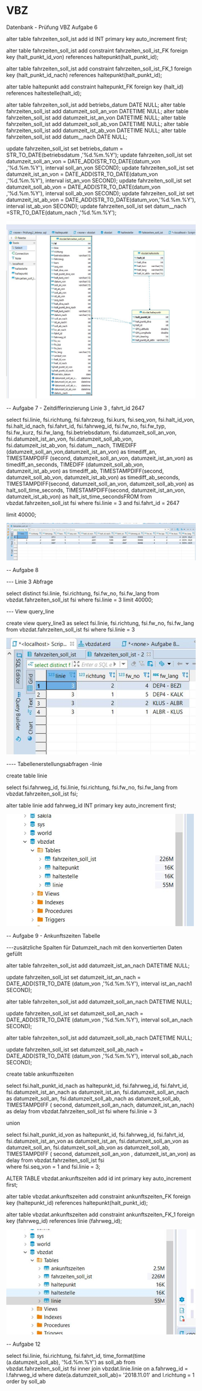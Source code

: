 # VBZ
Datenbank - Prüfung VBZ
  Aufgabe 6 
  
alter table fahrzeiten_soll_ist add id INT primary key auto_increment first; 


alter table fahrzeiten_soll_ist add constraint fahrzeiten_soll_ist_FK foreign key
(halt_punkt_id_von) references haltepunkt(halt_punkt_id);

alter table fahrzeiten_soll_ist add constraint fahrzeiten_soll_ist_FK_1 foreign key
(halt_punkt_id_nach) references haltepunkt(halt_punkt_id);

alter table haltepunkt add constraint haltepunkt_FK foreign key (halt_id)
references haltestelle(halt_id);

alter table fahrzeiten_soll_ist add betriebs_datum DATE NULL; 
alter table fahrzeiten_soll_ist add datumzeit_soll_an_von DATETIME NULL; 
alter table fahrzeiten_soll_ist add datumzeit_ist_an_von DATETIME NULL; 
alter table fahrzeiten_soll_ist add datumzeit_soll_ab_von DATETIME NULL;
alter table fahrzeiten_soll_ist add datumzeit_ist_ab_von DATETIME NULL; 
alter table fahrzeiten_soll_ist add datum__nach DATE NULL;


update fahrzeiten_soll_ist set betriebs_datum = STR_TO_DATE(betriebsdatum ,'%d.%m.%Y');
update fahrzeiten_soll_ist set datumzeit_soll_an_von = DATE_ADD(STR_TO_DATE(datum_von ,'%d.%m.%Y'), interval soll_an_von SECOND);
update fahrzeiten_soll_ist set datumzeit_ist_an_von = DATE_ADD(STR_TO_DATE(datum_von ,'%d.%m.%Y'), interval ist_an_von SECOND);
update fahrzeiten_soll_ist set datumzeit_soll_ab_von = DATE_ADD(STR_TO_DATE(datum_von ,'%d.%m.%Y'), interval soll_ab_von SECOND);
update fahrzeiten_soll_ist set datumzeit_ist_ab_von = DATE_ADD(STR_TO_DATE(datum_von,'%d.%m.%Y'), interval ist_ab_von SECOND);
update fahrzeiten_soll_ist set datum__nach =STR_TO_DATE(datum_nach ,'%d.%m.%Y');


![What is this](ER_Diagramm.JPG)          





-- Aufgabe 7 - Zeitdifferinzierung  Linie 3 , fahrt_id 2647

select
    fsi.linie,
    fsi.richtung,
    fsi.fahrzeug,
    fsi.kurs,
    fsi.seq_von,
    fsi.halt_id_von,
    fsi.halt_id_nach,
    fsi.fahrt_id,
    fsi.fahrweg_id,
    fsi.fw_no,
    fsi.fw_typ,
    fsi.fw_kurz,
    fsi.fw_lang,
    fsi.betriebsdatum,
    fsi.datumzeit_soll_an_von,
    fsi.datumzeit_ist_an_von,
    fsi.datumzeit_soll_ab_von,
    fsi.datumzeit_ist_ab_von,
    fsi.datum__nach,
    TIMEDIFF (datumzeit_soll_an_von,datumzeit_ist_an_von) as timediff_an,
    TIMESTAMPDIFF (second, datumzeit_soll_an_von, datumzeit_ist_an_von) as timediff_an_seconds,
    TIMEDIFF (datumzeit_soll_ab_von, datumzeit_ist_ab_von) as timediff_ab,
    TIMESTAMPDIFF(second, datumzeit_soll_ab_von, datumzeit_ist_ab_von) as timediff_ab_seconds,
    TIMESTAMPDIFF(second, datumzeit_soll_an_von, datumzeit_soll_ab_von) as halt_soll_time_seconds,
    TIMESTAMPDIFF(second, datumzeit_ist_an_von, datumzeit_ist_ab_von) as halt_ist_time_secondsFROM
from
   vbzdat.fahrzeiten_soll_ist fsi 
where
    fsi.linie = 3
    and fsi.fahrt_id = 2647
    
limit 40000;


![What is this](Aufgabe_7_linie_3.JPG)

-- Aufgabe 8 

--- Linie 3 Abfrage

select distinct
    fsi.linie,
    fsi.richtung,
    fsi.fw_no,
    fsi.fw_lang 
from
    vbzdat.fahrzeiten_soll_ist fsi
where
    fsi.linie = 3
limit 40000;

--- View query_line 

create view query_line3
as select 
    fsi.linie,
    fsi.richtung,
    fsi.fw_no,
    fsi.fw_lang
from 
   vbzdat.fahrzeiten_soll_ist fsi
where 
    fsi.linie = 3
    
  ![What is this](Aufgabe8_Linie_3.JPG)
  
    
  ---- Tabellenerstellungsabfragen -linie
    
 create table linie 

select 
     fsi.fahrweg_id,
     fsi.linie,
     fsi.richtung,
     fsi.fw_no,
     fsi.fw_lang
from
    vbzdat.fahrzeiten_soll_ist fsi;
   
 alter  table linie add fahrweg_id INT primary key auto_increment first;  
   
   ![What is this](Tabelle_linie.JPG)   
   
   
   
-- Aufgabe 9 - Ankunftszeiten Tabelle 

---zusätzliche Spalten für Datumzeit_nach mit den konvertierten Daten gefüllt

alter table fahrzeiten_soll_ist add datumzeit_ist_an_nach DATETIME NULL;

update fahrzeiten_soll_ist set datumzeit_ist_an_nach = DATE_ADD(STR_TO_DATE
(datum_von ,'%d.%m.%Y'), interval ist_an_nach1 SECOND);

alter table fahrzeiten_soll_ist add datumzeit_soll_an_nach DATETIME NULL;

update fahrzeiten_soll_ist set datumzeit_soll_an_nach = DATE_ADD(STR_TO_DATE
(datum_von ,'%d.%m.%Y'), interval soll_an_nach SECOND);

alter table fahrzeiten_soll_ist add datumzeit_soll_ab_nach DATETIME NULL;

update fahrzeiten_soll_ist set datumzeit_soll_ab_nach = DATE_ADD(STR_TO_DATE
(datum_von ,'%d.%m.%Y'), interval soll_ab_nach SECOND);

create table ankunftszeiten 

select 
     fsi.halt_punkt_id_nach as haltepunkt_id,
     fsi.fahrweg_id,
     fsi.fahrt_id,
     fsi.datumzeit_ist_an_nach as datumzeit_ist_an,
     fsi.datumzeit_soll_an_nach as datumzeit_soll_an,
     fsi.datumzeit_soll_ab_nach as datumzeit_soll_ab,
     TIMESTAMPDIFF ( second, datumzeit_soll_an_nach, datumzeit_ist_an_nach)
     as delay
from 
    vbzdat.fahrzeiten_soll_ist fsi
where 
    fsi.linie = 3
         
 union   

select 
     fsi.halt_punkt_id_von as haltepunkt_id,
     fsi.fahrweg_id,
     fsi.fahrt_id,
     fsi.datumzeit_ist_an_von as datumzeit_ist_an,
     fsi.datumzeit_soll_an_von as datumzeit_soll_an,
     fsi.datumzeit_soll_ab_von as datumzeit_soll_ab,
     TIMESTAMPDIFF ( second, datumzeit_soll_an_von , datumzeit_ist_an_von)
     as delay
from 
    vbzdat.fahrzeiten_soll_ist fsi  
where 
      fsi.seq_von = 1
      and fsi.linie  = 3;


ALTER TABLE vbzdat.ankunftszeiten add id int primary key auto_increment first;

alter table vbzdat.ankunftszeiten add constraint ankunftszeiten_FK 
foreign key (haltepunkt_id) references haltepunkt(halt_punkt_id);

alter table vbzdat.ankunftszeiten  add constraint ankunftszeiten_FK_1 foreign key
(fahrweg_id) references linie (fahrweg_id);

![What is this](Aufgabe_9.JPG)   


-- Aufgabe 12
    
    
select
      fsi.linie,
      fsi.richtung,
      fsi.fahrt_id,
      time_format(time (a.datumzeit_soll_ab), '%d.%m.%Y') as soll_ab
from 
     vbzdat.fahrzeiten_soll_ist fsi 
 inner join vbzdat.linie.linie on 
     a.fahrweg_id = l.fahrweg_id
where date(a.datumzeit_soll_ab)= '2018.11.01' and l.richtung = 1 
order by soll_ab 
